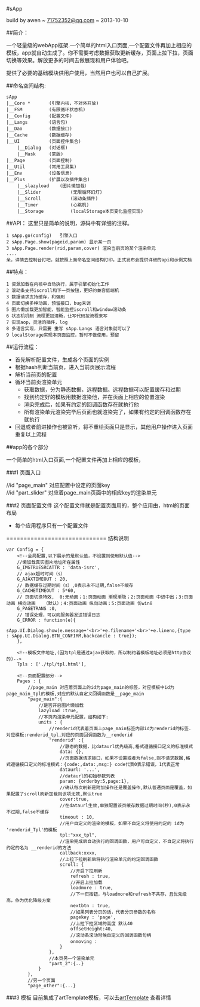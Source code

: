 #sApp

build by awen ~ 71752352@qq.com ~ 2013-10-10

##简介：

一个轻量级的webApp框架.一个简单的html入口页面,一个配置文件再加上相应的模板，app就自动生成了。你不需要考虑数据获取更新缓存，页面上拉下拉，页面切换等效果。解放更多的时间去做展现和用户体验吧。

提供了必要的基础模块供用户使用，当然用户也可以自己扩展。

##命名空间结构:

	sApp
	|__Core	*		(引擎内核，不对外开放)
	|__FSM			(有限循环状态机)
	|__Config		(配置文件)
	|__Langs		(语言包)
	|__Dao			(数据接口)
	|__Cache		(数据缓存)
	|__UI			(页面控件集合)
		|__Dialog	(对话框)
		|__Mask		(蒙版)
	|__Page			(页面控制)
	|__Util			(常用工具集)
	|__Env			(设备信息)
	|__Plus			(扩展以及插件集合)
		|__slazyload	(图片懒加载）
		|__Slider			(无限循环幻灯)
		|__Scroll			(滚动条插件)
		|__Timer			(心跳机)
		|__Storage			(localStorage本页变化监控实现)

##API：
这里只是简单的说明，源码中有详细的注释。

	1 sApp.go(config)   引擎入口
	2 sApp.Page.show(pageid,param) 显示某一页
	3 sApp.Page.render(rid,param,cover) 渲染当前页的某个渲染单元 
	....
	亲，详情去控制台打吧，就按照上面命名空间结构打印。正式发布会提供详细的api和示例文档

##特点：

	1 资源加载在内核中自动执行，属于引擎初始化工作
	2 滚动条支持iscroll和下一页按钮，更好的兼容低端机
	3 数据请求支持缓存，和强刷
	4 页面切换多种动画，预留接口，bug未调
	5 图片懒加载更加智能，智能监控iscroll和window滚动条
	6 状态机机制 流程更加清晰，让写代码按流程来写
	7 实现aop，灵活的插件，log
	8 多语言实现，只需要 重写 sApp.Langs 语言对象就可以了
	9 localStorage实现本页面监控，暂时不做使用，预留


##运行流程：
	
* 首先解析配置文件，生成各个页面的实例
* 根据hash判断当前页，进入当前页展示流程
* 解析当前页的配置
* 循环当前页渲染单元
	* 获取数据，分为静态数据，远程数据。远程数据可以配置缓存和过期
	* 找到约定好的模板用数据渲染他，并在页面上相应的位置渲染
	* 渲染完成后，如果有约定的回调函数存在就执行他
	* 所有渲染单元渲染完毕后页面也就渲染完了，如果有约定的回调函数存在就执行
* 回退或者前进操作也被监听，将不重绘页面只是显示，其他用户操作进入页面重复以上流程

##app的各个部分

一个简单的html入口页面,一个配置文件再加上相应的模板，

###1 页面入口
	<!doctype html>
	<html lang="en">
		<head>
			<meta charset="UTF-8">
			<title>app</title>
				<!--样式-->
				<link rel="stylesheet" href="dist/css/sapp.min.css">
				<!--载入引擎-->
 				<script src="dist/js/sapp.min.js"></script>
 				<script src="dist/js/sapp.plus.min.js"></script>
 				<!--载入应用配置文件和自定义函数-->
 				<script src="demo.js"></script>
				<!--入口-->
				<script>
					$(function(){
						sApp.go(Config);	//Config 在demo中
					});
				</script>
		</head>
		<body>
		<!--
		sApp页面设置区域，html设置区域
		1 每个class=sapp_page 为一个页面；
		2 每个class=sapp_render ,的dom元素，为一个渲染单元，他可以有自己的模板和数据接口
	包含关系为  sapp_page_wrap>sapp_page>sapp_render(其实sapp_render可以不在sapp_page内)
		-->
			<section id="page_main"> //id "page_main"  对应配置中设定的页面key
				<article id="part_slider"></article> //id "part_slider" 对应着page_main页面中的相应key的渲染单元
			</section>
		</body>
	</html>
	
</body>
</html>

###2 页面配置文件
这个配置文件就是配置页面用的，整个应用由，html的页面布局

* 每个应用程序只有一个配置文件
 
=============================
结构说明

	var Config = {
		<!--全局配置,以下展示的是默认值，不设置则使用默认值-->
		//懒加载真实图片地址所在属性
		G_IMGTRUESRCATTR : 'data-isrc',	
		// ajax超时时间（s）
		G_AJAXTIMEOUT : 20,
		// 数据缓存过期时间（s）,0表示永不过期,false不缓存
		G_CACHETIMEOUT : 5*60,
		// 页面切换特效,	0:无动画；1:页面动画 渐现渐隐；2:页面动画 中进中出；3:页面动画 横向动画	（默认）；4:页面动画 纵向动画；5:页面动画 仿win8
		G_PAGETRANS :0,
		// 错误处理，可以向服务器发送错误日志
		G_ERROR : function(e){
			sApp.UI.Dialog.show(e.message+'<br>'+e.filename+'<br>'+e.lineno,{type : sApp.UI.Dialog.BTN_CONFIRM,backcancle : true});
		},

		<!--模板文件地址,(因为tpl是通过ajax获取的，所以制约着模板地址必须是http协议的)-->
		Tpls : ['./tpl/tpl.html'],

		<!--页面配置部分-->
		Pages : {
			//page_main 对应着页面上的id为page_main的标签，对应模板中id为page_main_tpl的模板,对应的默认自定义回调函数是__page_main
 			"page_main":{
 				//是否开启图片懒加载
		 		lazyload :true,
		 		//本页内渲染单元配置，结构如下:
				units : {	
		 			//renderid代表着页面上page_main标签内部id为renderid的标签.对应模板:renderid_tpl,对应的页面回调函数为__renderid
		 			"renderid" :{
		 				//静态的数据，比dataurl优先级高,格式遵循接口定义的标准模式
						data: {},
						//页面数据请求接口，如果不设置或者为false,则不请求数据,格式遵循接口定义的标准模式：{code:,data:,msg:} code代表0表示错误，1代表正常
						dataurl: '...',
						//dataurl的初始参数列表
						param: {orderby:5,page:1},
						//确认每次刷新是附加操作还是覆盖操作,默认普通页面是覆盖，如果配置了scroll刷新加载则该项无效,默认true
						cover:true,
						//在dataurl生效,单独配置该页缓存数据过期时间(秒),0表示永不过期,false不缓存
						timeout	: 10,
						//用户自定义的渲染的模板，如果不自定义将使用约定的 id为 'renderid_Tpl'的模板
						tpl:"xxx_tpl",
						//渲染完成后自动执行的回调函数，用户可自定义，不自定义将执行约定的名为 __renderid的方法
						callback:xxxx,
						//上拉下拉刷新后将执行渲染单元的约定回调函数
						scroll: {
							//开启下拉刷新
							refresh : true,
							//开启上拉加载
							loadmore : true,
							//下一页按钮，与loadmore和refresh不共存，且优先级高，作为优化降级方案
							nextbtn : true,
							//如果列表分页的话，代表分页参数的名称
							pagekey : 'page',
							//上拉下拉区域的高度 默认40
							offsetHeight:40,
							//滚动条滚动时候自定义的回调函数句柄
							onmoving :　
						}
					},
					//本页另一个渲染单元
					"part_2":{..}
				}
			},
			//另一个页面
			"page_other":{...}

###3 模板
目前集成了artTemplate模板，可以去[artTemplate](http://aui.github.io/artTemplate/) 查看详情
